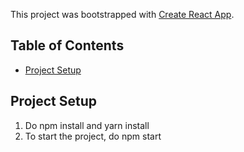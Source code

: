 This project was bootstrapped with [Create React App](https://github.com/facebookincubator/create-react-app).

## Table of Contents

- [Project Setup](#project-setup)

## Project Setup

1. Do npm install and yarn install
2. To start the project, do npm start